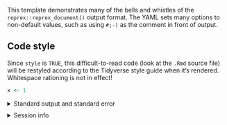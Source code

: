This template demonstrates many of the bells and whistles of the `reprex::reprex_document()` output format. The YAML sets many options to non-default values, such as using `#;-)` as the comment in front of output.

## Code style

Since `style` is `TRUE`, this difficult-to-read code (look at the `.Rmd` source file) will be restyled according to the Tidyverse style guide when it’s rendered. Whitespace rationing is not in effect!

``` r
x <- 1
```

<details style="margin-bottom:10px;">
<summary>
Standard output and standard error
</summary>

``` sh
-- nothing to show --
```

</details>
<details style="margin-bottom:10px;">
<summary>
Session info
</summary>

``` r
sessioninfo::session_info()
#;-) ─ Session info ───────────────────────────────────────────────────────────────
#;-)  setting  value
#;-)  version  R version 4.3.0 (2023-04-21 ucrt)
#;-)  os       Windows 11 x64 (build 23493)
#;-)  system   x86_64, mingw32
#;-)  ui       RTerm
#;-)  language (EN)
#;-)  collate  English_United States.utf8
#;-)  ctype    English_United States.utf8
#;-)  tz       Europe/Amsterdam
#;-)  date     2023-07-04
#;-)  pandoc   3.1.1 @ C:/Users/Eriba/AppData/Local/Pandoc/ (via rmarkdown)
#;-) 
#;-) ─ Packages ───────────────────────────────────────────────────────────────────
#;-)  package     * version date (UTC) lib source
#;-)  cli           3.6.1   2023-03-23 [1] CRAN (R 4.3.0)
#;-)  digest        0.6.31  2022-12-11 [1] CRAN (R 4.3.0)
#;-)  evaluate      0.21    2023-05-05 [1] CRAN (R 4.3.0)
#;-)  fastmap       1.1.1   2023-02-24 [1] CRAN (R 4.3.0)
#;-)  fs            1.6.2   2023-04-25 [1] CRAN (R 4.3.0)
#;-)  glue          1.6.2   2022-02-24 [1] CRAN (R 4.3.0)
#;-)  htmltools     0.5.5   2023-03-23 [1] CRAN (R 4.3.0)
#;-)  knitr         1.43    2023-05-25 [1] CRAN (R 4.3.0)
#;-)  lifecycle     1.0.3   2022-10-07 [1] CRAN (R 4.3.0)
#;-)  magrittr      2.0.3   2022-03-30 [1] CRAN (R 4.3.0)
#;-)  purrr         1.0.1   2023-01-10 [1] CRAN (R 4.3.0)
#;-)  R.cache       0.16.0  2022-07-21 [1] CRAN (R 4.3.0)
#;-)  R.methodsS3   1.8.2   2022-06-13 [1] CRAN (R 4.3.0)
#;-)  R.oo          1.25.0  2022-06-12 [1] CRAN (R 4.3.0)
#;-)  R.utils       2.12.2  2022-11-11 [1] CRAN (R 4.3.0)
#;-)  reprex        2.0.2   2022-08-17 [1] CRAN (R 4.3.0)
#;-)  rlang         1.1.1   2023-04-28 [1] CRAN (R 4.3.0)
#;-)  rmarkdown     2.22    2023-06-01 [1] CRAN (R 4.3.0)
#;-)  sessioninfo   1.2.2   2021-12-06 [1] CRAN (R 4.3.0)
#;-)  styler        1.10.1  2023-06-05 [1] CRAN (R 4.3.1)
#;-)  vctrs         0.6.3   2023-06-14 [1] CRAN (R 4.3.1)
#;-)  withr         2.5.0   2022-03-03 [1] CRAN (R 4.3.0)
#;-)  xfun          0.39    2023-04-20 [1] CRAN (R 4.3.0)
#;-)  yaml          2.3.7   2023-01-23 [1] CRAN (R 4.3.0)
#;-) 
#;-)  [1] C:/Program Files/R/R-4.3.0/library
#;-) 
#;-) ──────────────────────────────────────────────────────────────────────────────
```

</details>
